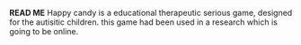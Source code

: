 **READ ME**
Happy candy is a educational therapeutic serious game, designed for the autisitic children. this game had been used in a research which is going to be online. 
